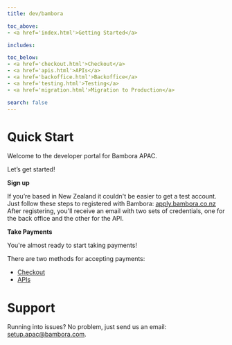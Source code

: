 ```yaml
---
title: dev/bambora

toc_above:
- <a href='index.html'>Getting Started</a>

includes:

toc_below:
- <a href='checkout.html'>Checkout</a>
- <a href='apis.html'>APIs</a>
- <a href='backoffice.html'>Backoffice</a>
- <a href='testing.html'>Testing</a>
- <a href='migration.html'>Migration to Production</a>

search: false
---
```

<script src='js/vendor/clipboard.min.js'></script>
<script src='js/copy.js'></script>

# Quick Start

Welcome to the developer portal for Bambora APAC.

Let’s get started!

**Sign up**

If you’re based in New Zealand it couldn't be easier to get a test account. Just follow these steps to registered with Bambora:  [apply.bambora.co.nz](https://apply.bambora.co.nz)
After registering, you'll receive an email with two sets of credentials, one for the back office and the other for the API.

**Take Payments**

You're almost ready to start taking payments!

There are two methods for accepting payments:

* [Checkout](checkout.html)
* [APIs](apis.html)

# Support
Running into issues? No problem, just send us an email: [setup.apac@bambora.com](mailto:setup.apac@bambora.com).
